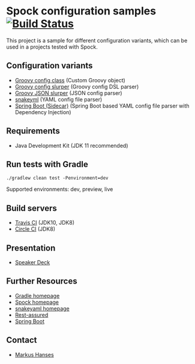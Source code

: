 Spock configuration samples [![Build Status](https://travis-ci.org/marhan/spock-configuration-samples.svg?branch=master)](https://travis-ci.org/marhan/spock-configuration-samples)
===============================

This project is a sample for different configuration variants, which can be used in a projects tested with Spock.

Configuration variants
---------------------

* [Groovy config class](config-class) (Custom Groovy object)
* [Groovy config slurper](config-slurper) (Groovy config DSL parser)
* [Groovy JSON slurper](json-slurper) (JSON config parser)
* [snakeyml](snake-yml) (YAML config file parser)
* [Spring Boot (Sidecar)](spring-boot) (Spring Boot based YAML config file parser with Dependency Injection)

Requirements
-------------
* Java Development Kit (JDK 11 recommended)

Run tests with Gradle
--------------------

    ./gradlew clean test -Penvironment=dev
    
Supported environments: dev, preview, live

Build servers
-------------

* [Travis CI](https://travis-ci.org/marhan/spock-configuration-samples) (JDK10, JDK8)
* [Circle CI](https://circleci.com/gh/marhan/spock-configuration-samples) (JDK8)

Presentation
------------

* [Speaker Deck](https://speakerdeck.com/markushanses/spock-configuration-variants)

Further Resources
-----------------

* [Gradle homepage](http://www.gradle.org)
* [Spock homepage](http://spockframework.org)
* [snakeyaml homepage](https://bitbucket.org/asomov/snakeyaml/overview)
* [Rest-assured](http://rest-assured.io/)
* [Spring Boot](https://spring.io/projects/spring-boot)


Contact
-----------------
* [Markus Hanses](mailto:me@markushanses.de)
